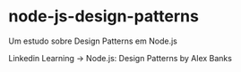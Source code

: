 # node-js-design-patterns
Um estudo sobre Design Patterns em Node.js

Linkedin Learning -> Node.js: Design Patterns by Alex Banks
